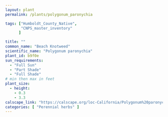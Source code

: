 ```yaml
---
layout: plant                                                              
permalink: /plants/polygonum_paronychia

tags: ["Humboldt_County_Native",
       "CNPS_master_inventory"
      ]

title: ""
common_name: "Beach Knotweed"
scientific_name: "Polygonum paronychia"
plant_id: b9f0e
sun_requirements:
  - "Full Sun"
  - "Part Shade"
  - "Full Shade"
# min then max in feet
plant_size:
  - height: 
    - 0.3
    - 3.3
calscape_link: "https://calscape.org/loc-California/Polygonum%20paronychia(%20)"
categories: [ "Perennial herbs" ]
---
```



